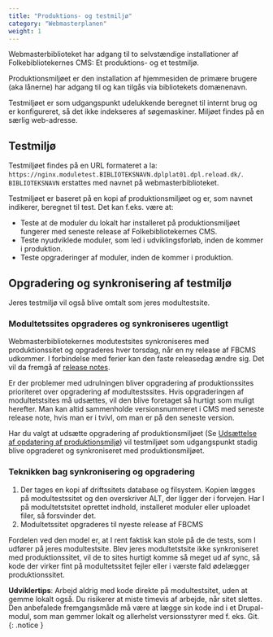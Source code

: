 ```yaml
---
title: "Produktions- og testmiljø"
category: "Webmasterplanen"
weight: 1
---
```



Webmasterbiblioteket har adgang til to selvstændige installationer af Folkebibliotekernes
CMS: Et produktions- og et testmiljø.

Produktionsmiljøet er den installation af hjemmesiden de primære brugere (aka lånerne) har
adgang til og kan tilgås via bibliotekets domænenavn.

Testmiljøet er som udgangspunkt udelukkende beregnet til internt brug og er konfigureret, så
det ikke indekseres af søgemaskiner. Miljøet findes på en særlig web-adresse.

## Testmiljø
Testmiljøet findes på en URL formateret a la:
`https://nginx.moduletest.BIBLIOTEKSNAVN.dplplat01.dpl.reload.dk/`. \
`BIBLIOTEKSNAVN` erstattes med navnet på webmasterbiblioteket.

Testmiljøet er baseret på en kopi af produktionsmiljøet og er, som navnet indikerer, beregnet
til test.  Det kan f.eks. være at:

- Teste at de moduler du lokalt har installeret på produktionsmiljøet fungerer med seneste
release af Folkebibliotekernes CMS.
- Teste nyudviklede moduler, som led i udviklingsforløb, inden de kommer i produktion.
- Teste opgraderinger af moduler, inden de kommer i produktion.

## Opgradering og synkronisering af testmiljø

Jeres testmiljø vil også blive omtalt som jeres modultestsite.

### Modultetssites opgraderes og synkroniseres ugentligt 
Webmasterbibliotekernes modutestsites synkroniseres med produktionssitet og opgraderes hver torsdag, når en ny release af FBCMS udkommer. I forbindelse med ferier kan den faste releasedag ændre sig. Det vil da fremgå af [release notes](https://www.folkebibliotekernescms.dk/main/overblik/release-notes/). 

Er der problemer med udrulningen bliver opgradering af produktionssites prioriteret over opgradering af modultestssites. Hvis opgraderingen af modultetstsites må udsættes, vil den blive foretaget så hurtigt som muligt herefter. Man kan altid sammenholde versionsnummeret i CMS med seneste release note, hvis man er i tvivl, om man er på den seneste version.

Har du valgt at udsætte opgradering af produktionsmiljøet (Se [Udsættelse af opdatering af produktionsmiljø](https://www.folkebibliotekernescms.dk/main/webmasterplanen/udsaettelse-af-opdatering/)) vil testmiljøet som udgangspunkt stadig blive opgraderet og synkroniseret med produktionsmiljøet. 

### Teknikken bag synkronisering og opgradering

1. Der tages en kopi af driftssitets database og filsystem. Kopien lægges på modultestssitet og den overskriver ALT, der ligger der i forvejen. Har I på modultetstsitet oprettet indhold, installeret moduler eller uploadet filer, så forsvinder det.
2. Modultetssitet opgraderes til nyeste release af FBCMS

Fordelen ved den model er, at I rent faktisk kan stole på de de tests, som I udfører på jeres modultestsite. Blev jeres modultetstsite ikke synkroniseret med produktionssitet, vil de to sites hurtigt komme så meget ud af sync, så kode der virker fint på modultetssitet fejler eller i værste fald ødelægger produktionssitet.


**Udviklertips**: Arbejd aldrig med kode direkte på modultestsitet, uden at gemme lokalt også. Du risikerer at miste timevis af arbejde, når sitet slettes.
Den anbefalede fremgangsmåde må være at lægge sin kode ind i et Drupal-modul, som man gemmer lokalt og allerhelst versionsstyrer med f. eks. Git.
{: .notice }







